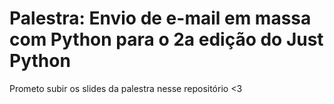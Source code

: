 # Palestra: Envio de e-mail em massa com Python para o 2a edição do Just Python

Prometo subir os slides da palestra nesse repositório <3